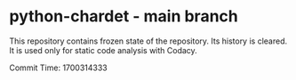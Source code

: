 # python-chardet - main branch

This repository contains frozen state of the repository.
Its history is cleared. It is used only for static code
analysis with Codacy.

Commit Time: 1700314333